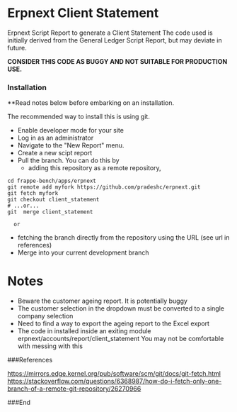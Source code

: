 # Erpnext Client Statement

Erpnext Script Report to generate a Client Statement
The code used is initially derived from the General Ledger Script Report, but may deviate in future.

**CONSIDER THIS CODE AS BUGGY AND NOT SUITABLE FOR PRODUCTION USE.**


### Installation

**Read notes below before embarking on an installation.

The recommended way to install this is using git.

- Enable developer mode for your site
- Log in as an administrator
- Navigate to the "New Report" menu.
- Create a new scipt report
- Pull the branch. You can do this by
   - adding this repository as a remote repository, 
```
cd frappe-bench/apps/erpnext
git remote add myfork https://github.com/pradeshc/erpnext.git
git fetch myfork
git checkout client_statement
# ...or...
git  merge client_statement
```
      or
   -  fetching the branch directly from the repository using the URL (see url in references)
- Merge into your current development branch


# Notes

- Beware the customer ageing report. It is potentially buggy
- The customer selection in the dropdown must be converted to a single company selection
- Need to find a way to export the ageing report to the Excel export
- The code in installed inside an exiting module
   erpnext/accounts/report/client_statement
  You may not be comfortable with messing with this
 

###References

https://mirrors.edge.kernel.org/pub/software/scm/git/docs/git-fetch.html
https://stackoverflow.com/questions/6368987/how-do-i-fetch-only-one-branch-of-a-remote-git-repository/26270966

###End